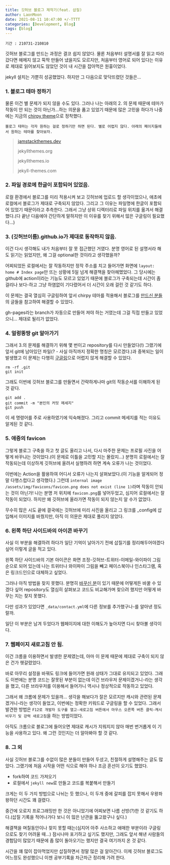 ```yaml
---
title: 깃허브 블로그 제작기(feat. 삽질)
author: LaonMoon
date: 2021-08-11 10:47:00 +/-TTTT
categories: [Development, Blog]
tags: [blog]
---
```

`기간 : 210731-210810`

깃허브 블로그를 만드는 과정은 결코 쉽지 않았다. 물론 처음부터 설명서를 잘 읽고 따라갔다면 헤메지 않고 뚝딱 만들어 냈을지도 모르지만, 처음부터 영어로 되어 있다는 이유로 제대로 읽어보지도 않았던 것이 내 시간을 잡아먹은 원흉이었다.

jekyll 설치는 가뿐히 성공했었다. 하지만 그 다음으로 맞닥뜨렸던 것들은...

### **1. 블로그 테마 정하기**

물론 이건 별 문제가 되지 않을 수도 있다. 그러나 나는 아래의 2. 의 문제 때문에 테마가 작동이 안 되는 것이 아닌가...하는 의문을 품고 있었기 때문에 많은 고민을 하다가 나중에는 지금의 [chirpy theme](https://github.com/cotes2020/jekyll-theme-chirpy)으로 정착했다.

`블로그 테마는 각자 원하는 걸로 정하기만 하면 된다. 별로 어렵지 않다. 아래의 페이지들에서 원하는 테마를 찾아보자.`

>[jamstackthemes.dev](https://jamstackthemes.dev/)
>
>jekyllthemes.org
>
>jekyllthemes.io
>
>jekyll-themes.com

### **2. 파일 경로에 한글이 포함되어 있었음.**

로컬 환경에서 블로그를 미리 적용시켜 보고 깃허브에 업로드 할 생각이었으나, 애초에 로컬에서 블로그가 제대로 구축되지 않았다. 그리고 그 이유는 파일명에 한글이 포함되어 있었기 때문이라고 추측한다. 그래서 그냥 상위 디렉터리로 파일 위치를 옮겨서 해결했다.(다 끝난 다음에야 간단하게 말하지만 이 이유를 찾기 위해서 많은 구글링이 필요했다...)

### **3. (깃허브이름).github.io가 제대로 동작하지 않음.**

이건 다시 생각해도 내가 처음부터 잘 못 접근했던 거였다. 분명 영어로 된 설명서라 해도 읽기는 읽었지만, 왜 그걸 optional한 것이라고 생각했을까? 

어찌되었든 로컬에서는 잘 작동하지만 정작 주소를 치고 들어가면 화면에  `layout: home # Index page`만 뜨는 상황에 5일 넘게 해결책을 찾아헤멨었다. 그 당시에는 github에 action이라는 기능도 모르고 있었기 때문에 블로그가 구축되는데 시간이 좀 걸리나 보다-하고 그냥 하염없이 기다렸어서 더 시간이 오래 걸린 것 같기도 하다. 

이 문제는 결국 열심히 구글링하여 앞서 chirpy 테마를 적용해서 블로그를 [만드신 분들](http://blog.ju-ing.com/posts/Github-blog-%EB%A7%8C%EB%93%A4%EA%B8%B0-chirpy-theme/)의 글들을 참고하여 해결할 수 있었다. 

gh-pages라는 branch가 자동으로 만들어 져야 하는 거였는데 그걸 직접 만들고 있었으니... 제대로 될리가 없었다.

### **4. 얼렁뚱땅 git 알아가기**

그래서 3.의 문제를 해결하기 위해 몇 번이고 repository를 다시 만들었다(!) 그랬기에 앞서 git에 남아있던 파일(? - 사실 아직까지 정확한 명칭은 모르겠다.)과 중복되는 일이 발생했고 이 문제는 다행히 [구글링](https://bangc.tistory.com/11)으로 어렵지 않게 해결할 수 있었다. 
```
rm -rf .git
git init
```

그래도 이번에 깃허브 블로그를 만들면서 간략하게나마 git의 작동순서를 이해하게 된 것 같다.
```
git add .
git commit -m "본인의 커밋 메세지"
git push
```
이 세 명령어를 주로 사용하였기에 익숙해졌다. 그리고 commit 메세지를 적는 이유도 알게된 것 같다.

### **5. 애증의 favicon**
그렇게 블로그 구축을 하고 첫 글도 올리고 나서, 다시 마주한 문제는 프로필 사진을 어떻게 바꾸냐는 것이었다.(이 문제로 이틀을 고민할 지는 몰랐지...)
분명히 로컬에서는 잘 작동되는데 이상하게 깃허브에 올려서 실행하려 하면 계속 오류가 나는 것이었다.

이번에는 Action을 활용하여 어디서 오류가 나는지 살펴보았다.(이 기능을 알게되어 정말 다행스럽다고 생각했다.) 그런데 `internal image /assets/img/favicons/favicon.png does not exist (line 1)`라며 작동이 안되는 것이 아닌가! 나는 분명 저 위치에 `favicon.png`를 넣어두었고, 심지어 로컬에서는 잘 작동이 되었다. 하지만 왜 깃허브에 올라가면 작동이 되지 않는지 알 수가 없었다.

무수히 많은 시도 끝에 결국에는 깃허브에 미리 사진을 올리고 그 링크를 _config에 삽입해서 이미지를 바꿨지만, 아직 이 의문은 제대로 풀리지 않았다.

### **6. 왼쪽 하단 사이드바의 아이콘 바꾸기**
사실 이 부분을 해결하려 하다가 일단 기억이 날아가기 전에 삽질기를 정리해두어야겠다 싶어 이렇게 글을 적고 있다.

왼쪽 하단 사이드바의 기본 아이콘은 화면 조정-깃허브-트위터-이메일-와이파이 그림 순으로 되어 있는데 나는 트위터나 와이파이 그림을 빼고 페이스북이나 인스타그램, 혹은 링크드인으로 대체하고 싶었다. 

그러나 아직 방법을 찾지 못했다. 분명히 [바꾸신 분](https://jayleekr.github.io/posts/Blog-%EA%B4%80%EB%A0%A8-FAQ/)이 있기 때문에 어떻게든 바꿀 수 있겠다 싶어 repository도 열심히 살펴보고 코드도 비교해가며 찾으려 했지만 어떻게 바꾸는 지는 찾지 못했다. 

다만 성과가 있었다면 `_data/contact.yml`에 다른 정보를 추가했구나-를 알아낸 정도랄까. 

일단 이 부분은 남겨 두었다가 웹페이지에 대한 이해도가 높아지면 다시 찾아볼 생각이다.

### **7. 웹페이지 새로고침 안 됨.**
이건 크롬을 이용하면서 발생한 문제였는데, 아마 이 문제 때문에 제대로 구축이 되지 않은 건가 헷갈렸었다.

바로 아무리 설정을 바꿔도 링크에 들어가면 원래 상태가 그대로 유지되고 있었다. 그래도 이번에는 분명 코드는 잘못된 부분이 없는데 이건 브라우저 문제이겠거니-라는 생각을 했고, 다른 브라우저를 이용해서 들어가니 역시나 정상적으로 작동하고 있었다.

그래서 왜 크롬에 문제가 있을까... 생각을 해보다가 잘은 모르지만 캐시와 관련된 문제겠거니-라는 생각이 들었고, 이번에는 정확한 키워드로 구글링을 할 수 있었다. 그래서 발견한 방법은 `F12로 개발자 도구를 열고-새로고침 버튼에서 마우스 오른쪽 버튼 클릭-캐시 비우기 및 강력 새로고침`을 하는 방법이었다.

아직도 크롬으로 블로그에 들어오면 제대로 캐시가 지워지지 않아 매번 번거롭게 이 기능을 사용하고 있다. 왜 그런 것인지는 더 알아봐야 할 것 같다.

### **8. 그 외**
사실 깃허브 블로그를 수없이 많은 분들이 만들어 두셨고, 친절하게 설명해주는 글도 많았다. 그랬기에 처음 시작을 어떤 식으로 해야 하나 조금 혼선이 오기도 했었다.

- fork하여 코드 가져오기
- 로컬에서 `jekyll new`로 만들고 코드를 복붙해서 만들기

크게는 이 두 가지 방법으로 나뉘는 듯 했으나, 이 두개 중에 갈피를 잡지 못해서 우왕좌왕하던 시간도 꽤 걸렸다.

중간에 오로지 프로그래밍만 한 것은 아니었기에 어찌보면 나름 선방(?)한 것 같기도 하다.(삽질 기록을 적어나가다 보니 이 많은 난관을 뚫고왔구나 싶다.)

해결책을 며칠동안이나 찾지 못할 때는(심지어 아주 사소하고 애매한 부분이라 구글링으로도 찾기 어려울 때...) 잠시나마 포기하고 싶기도 했지만, 그래도 앞서 해낸 사람들의 경험담이 많았기 때문에 좀 많이 돌아오기는 했지만 결국 여기까지 온 것 같다.

시간을 꽤 많이 잡아먹었지만 삽질하면서 정말 많은 걸 알아간다. 이제 깃허브 블로그도 어느정도 완성했으니 이젠 공부기록을 차근차근 정리해 가려 한다.
 

